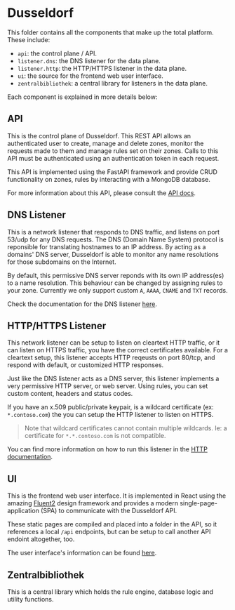 # Dusseldorf

This folder contains all the components that make up the total platform.  These include:


- `api`: the control plane / API.
- `listener.dns`:  the DNS listener for the data plane.
- `listener.http`: the HTTP/HTTPS listener in the data plane.
- `ui`: the source for the frontend web user interface.
- `zentralbibliothek`: a central library for listeners in the data plane.

Each component is explained in more details below:

## API
This is the control plane of Dusseldorf.  This REST API allows an authenticated user to create, manage and delete zones, monitor the requests made to them and manage rules set on their zones. Calls to this API must be authenticated using an authentication token in each request.  

This API is implemented using the FastAPI framework and provide CRUD functionality on zones, rules by interacting with a MongoDB database.  

For more information about this API, please consult the [API docs](api/README.md).


## DNS Listener
This is a network listener that responds to DNS traffic, and listens on port 53/udp for any DNS requests.   The DNS (Domain Name System) protocol is reponsible for translating hostnames to an IP address.  By acting as a domains' DNS server, Dusseldorf is able to monitor any name resolutions for those subdomains on the Internet.  

By default, this permissive DNS server reponds with its own IP address(es) to a name resolution.  This behaviour can be changed by assigning rules to your zone.   Currently we only support custom `A`, `AAAA`, `CNAME` and `TXT` records.

Check the documentation for the DNS listener [here](listener.dns/README.md).


## HTTP/HTTPS Listener
This network listener can be setup to listen on cleartext HTTP traffic, or it can listen on HTTPS traffic, you have the correct certificates available.  For a cleartext setup, this listener accepts HTTP reqeusts on port 80/tcp, and respond with default, or customized HTTP responses.

Just like the DNS listener acts as a DNS server, this listener implements a very permissive HTTP server, or web server.  Using rules, you can set custom content, headers and status codes.

If you have an x.509 public/private keypair, is a wildcard certificate (ex: `*.contoso.com`) the you can setup the HTTP listener to listen on HTTPS.

> Note that wildcard certificates cannot contain multiple wildcards.   Ie: a certificate for `*.*.contoso.com` is not compatible.

You can find more information on how to run this listener in the [HTTP documentation](listener.http/README.md).



## UI
This is the frontend web user interface.  It is implemented in React using the amazing [Fluent2](https://fluent2.microsoft.design/) design framework and provides a modern single-page-application (SPA) to communicate with the Dusseldorf API.

These static pages are compiled and placed into a folder in the API, so it references a local `/api` endpoints, but can be setup to call another API endoint altogether, too.  

The user interface's information can be found [here](ui/README.md).


## Zentralbibliothek
This is a central library which holds the rule engine, database logic and utility functions.



